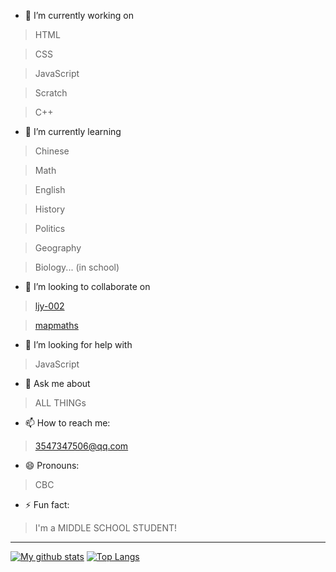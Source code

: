 - 🔭 I’m currently working on 
>HTML

>CSS

>JavaScript

>Scratch

>C++
- 🌱 I’m currently learning
>Chinese

>Math

>English

>History

>Politics

>Geography

>Biology... (in school)
- 👯 I’m looking to collaborate on
>[ljy-002](https://github.com/ljy-002)

>[mapmaths](https://github.com/MapMaths)
- 🤔 I’m looking for help with
>JavaScript
- 💬 Ask me about
>ALL THINGs
- 📫 How to reach me: 
>3547347506@qq.com
- 😄 Pronouns: 
>CBC
- ⚡ Fun fact: 
>I'm a MIDDLE SCHOOL STUDENT!
<hr>

[![My github stats](https://github-readme-stats.vercel.app/api?username=Quinn0823&count_private=true&include_all_commits=true&show_icons=true&title_color=#0000ff&icon_color=#0066ff)](https://github.com/Quinn0823)
[![Top Langs](https://github-readme-stats.vercel.app/api/top-langs/?username=Quinn0823)](https://github.com/Quinn0823)

<!--
### Hi there 👋
- 🔭 I’m currently working on ...
- 🌱 I’m currently learning ...
- 👯 I’m looking to collaborate on ...
- 🤔 I’m looking for help with ...
- 💬 Ask me about ...
- 📫 How to reach me: ...
- 😄 Pronouns: ...
- ⚡ Fun fact: ...
-->